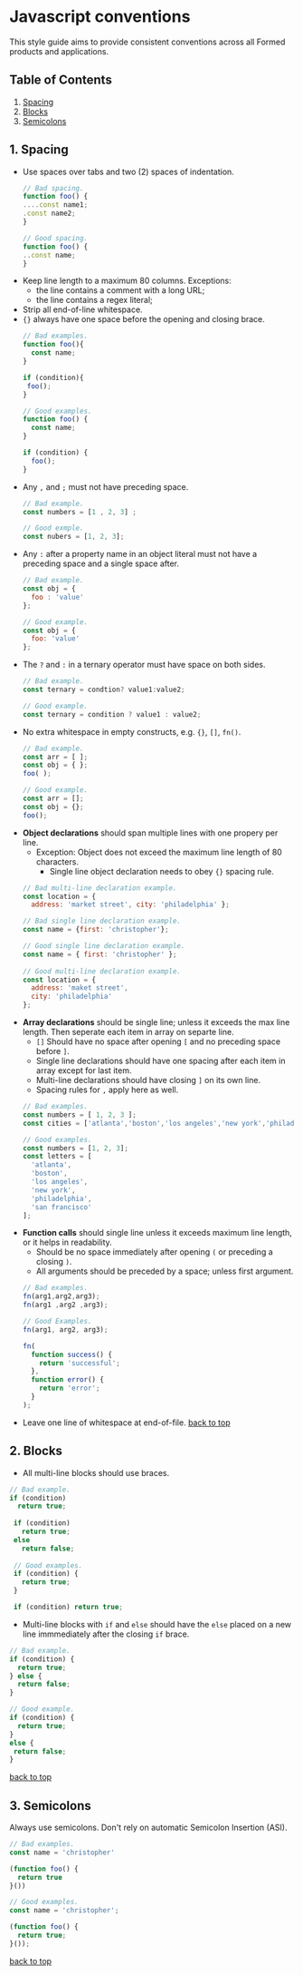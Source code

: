# Javascript conventions

This style guide aims to provide consistent conventions across all Formed products and applications.

## Table of Contents <a name="top"></a>
1. [Spacing](#spacing)
2. [Blocks](#blocks)
3. [Semicolons](#semicolons)

## 1. Spacing <a name="whitespace"></a>

- Use spaces over tabs and two (2) spaces of indentation.
  ```javascript
  // Bad spacing.
  function foo() {
  ....const name1;
  .const name2;
  }

  // Good spacing.
  function foo() {
  ..const name;
  }
  ```
- Keep line length to a maximum 80 columns. Exceptions:
  - the line contains a comment with a long URL;
  - the line contains a regex literal;
- Strip all end-of-line whitespace.
- `{}` always have one space before the opening and closing brace.
  ```javascript
  // Bad examples.
  function foo(){
    const name;
  }
  
  if (condition){
   foo();
  }
  
  // Good examples.
  function foo() {
    const name;
  }
  
  if (condition) {
    foo();
  }
  ```
- Any `,` and `;` must not have preceding space.
  ```javascript
  // Bad example.
  const numbers = [1 , 2, 3] ;
  
  // Good exmple.
  const nubers = [1, 2, 3];
  ```
- Any `:` after a property name in an object literal must not have a preceding space and a single space after.
  ```javascript
  // Bad example.
  const obj = {
    foo : 'value'
  };
  
  // Good example.
  const obj = {
    foo: 'value'
  };
  ```
- The `?` and `:` in a ternary operator must have space on both sides.
  ```javascript
  // Bad example.
  const ternary = condtion? value1:value2;
  
  // Good example.
  const ternary = condition ? value1 : value2;
  ```
- No extra whitespace in empty constructs, e.g. `{}`, `[]`, `fn()`.
  ```javascript
  // Bad example.
  const arr = [ ];
  const obj = { };
  foo( );
  
  // Good example.
  const arr = [];
  const obj = {};
  foo();
  ```
- **Object declarations** should span multiple lines with one propery per line.
  - Exception: Object does not exceed the maximum line length of 80 characters.
    - Single line object declaration needs to obey `{}` spacing rule.
  ```javascript
  // Bad multi-line declaration example.
  const location = {
    address: 'market street', city: 'philadelphia' };
  
  // Bad single line declaration example.
  const name = {first: 'christopher'};
  
  // Good single line declaration example.
  const name = { first: 'christopher' };
    
  // Good multi-line declaration example.
  const location = {
    address: 'maket street',
    city: 'philadelphia'
  };
  ```
- **Array declarations** should be single line; unless it exceeds the max line length.  Then seperate each item in array on separte line.
  - `[]` Should have no space after opening `[` and no preceding space before `]`.
  - Single line declarations should have one spacing after each item in array except for last item.
  - Multi-line declarations should have closing `]` on its own line.
  - Spacing rules for `,` apply here as well.
  ```javascript
  // Bad examples.
  const numbers = [ 1, 2, 3 ];
  const cities = ['atlanta','boston','los angeles','new york','philadelphia','san francisco'];
  
  // Good examples.
  const numbers = [1, 2, 3];
  const letters = [
    'atlanta',
    'boston',
    'los angeles',
    'new york',
    'philadelphia',
    'san francisco'
  ];
  ```
- **Function calls** should single line unless it exceeds maximum line length, or it helps in readability.
  - Should be no space immediately after opening `(` or preceding a closing `)`.
  - All arguments should be preceded by a space; unless first argument.
  ```javascript
  // Bad examples.
  fn(arg1,arg2,arg3);
  fn(arg1 ,arg2 ,arg3);
  
  // Good Examples.
  fn(arg1, arg2, arg3);
  
  fn(
    function success() {
      return 'successful';
    },
    function error() {
      return 'error';
    }
  );
  ```
- Leave one line of whitespace at end-of-file.
[back to top](#top)

## 2. Blocks <a name="blocks"></a>
 - All multi-line blocks should use braces.
 ```javascript
 // Bad example.
 if (condition)
   return true;
  
  if (condition)
    return true;
  else
    return false;
  
  // Good examples.
  if (condition) {
    return true;
  }

  if (condition) return true;
  ```
  - Multi-line blocks with `if` and `else` should have the `else` placed on a new line immmediately after the closing `if` brace.
  ```javascript
  // Bad example.
  if (condition) {
    return true;
  } else {
    return false;
  }
  
  // Good example.
  if (condition) {
    return true;
  }
  else {
   return false;
  }
  ```
  [back to top](#top)
  
  ## 3. Semicolons <a name="semicolons"></a>
  
  Always use semicolons.  Don't rely on automatic Semicolon Insertion (ASI).
  
  ```javascript
  // Bad examples.
  const name = 'christopher'
  
  (function foo() {
    return true
  }())
  
  // Good examples.
  const name = 'christopher';
  
  (function foo() {
    return true;
  }());
  ```
  [back to top](#top)
